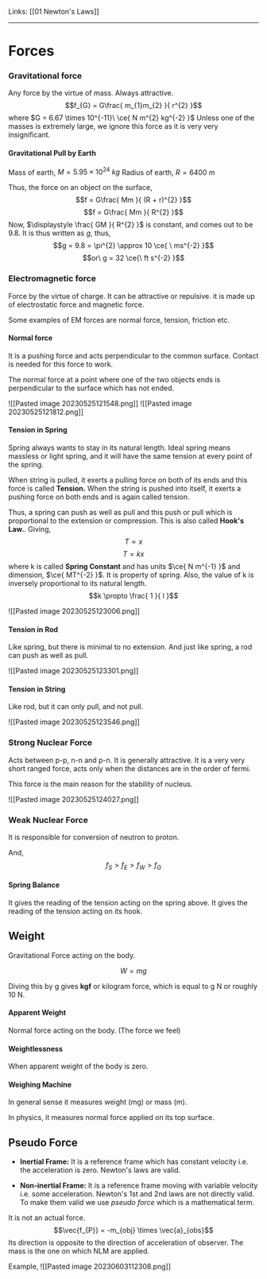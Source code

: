 Links: [[01 Newton's Laws]]
___
# Forces
### Gravitational force
 Any force by the virtue of mass. Always attractive. 
$$f_{G} = G\frac{ m_{1}m_{2} }{ r^{2} }$$
where $G = 6.67 \times 10^{-11}\ \ce{ N m^{2} kg^{-2} }$
Unless one of the masses is extremely large, we ignore this force as it is very very insignificant.  

#### Gravitational Pull by Earth
Mass of earth, $M = 5.95 \times 10^{24}\ kg$
Radius of earth, $R = 6400\ m$

Thus, the force on an object on the surface,
$$f = G\frac{ Mm }{ (R + r)^{2} }$$
$$f = G\frac{ Mm }{ R^{2} }$$
Now, $\displaystyle \frac{ GM }{ R^{2} }$ is constant, and comes out to be $9.8$. It is thus written as $g$, thus,
$$g = 9.8 = \pi^{2} \approx 10 \ce{ \ ms^{-2} }$$
$$or\ g = 32 \ce{\ ft s^{-2} }$$

### Electromagnetic force
Force by the virtue of charge.  It can be attractive or repulsive. 
it is made up of electrostatic force and magnetic force. 

Some examples of EM forces are normal force, tension, friction etc.

#### Normal force
It is a pushing force and acts perpendicular to the common surface. Contact is needed for this force to work. 

The normal force at a point where one of the two objects ends is perpendicular to the surface which has not ended. 

![[Pasted image 20230525121548.png]]
![[Pasted image 20230525121812.png]]

#### Tension in Spring
Spring always wants to stay in its natural length. Ideal spring means massless or light spring, and it will have the same tension at every point of the spring. 

When string is pulled, it exerts a pulling force on both of its ends and this force is called **Tension.**
When the string is pushed into itself, it exerts a pushing force on both ends and is again called tension. 

Thus, a spring can push as well as pull and this push or pull which is proportional to the extension or compression. This is also called **Hook's Law.**. Giving,
$$T \propto x$$
$$T = kx$$
where k is called **Spring Constant** and has units $\ce{ N m^{-1} }$ and dimension, $\ce{ MT^{-2} }$. It is property of spring. 
Also, the value of k is inversely proportional to its natural length. 
$$k \propto \frac{ 1 }{ l }$$

![[Pasted image 20230525123006.png]]

#### Tension in Rod
Like spring, but there is minimal to no extension. And just like spring, a rod can push as well as pull. 

![[Pasted image 20230525123301.png]]

#### Tension in String
Like rod, but it can only pull, and not pull. 

![[Pasted image 20230525123546.png]]

### Strong Nuclear Force
Acts between p-p, n-n and p-n. It is generally attractive. It is a very very short ranged force, acts only when the distances are in the order of fermi. 

This force is the main reason for the stability of nucleus. 

![[Pasted image 20230525124027.png]]

### Weak Nuclear Force
It is responsible for conversion of neutron to proton. 

And,
$$f_{S} > f_{E} > f_{W} > f_{G}$$



#### Spring Balance
It gives the reading of the tension acting on the spring above. 
It gives the reading of the tension acting on its hook. 

## Weight
Gravitational Force acting on the body. 

$$W = mg$$

Diving this by g gives **kgf** or kilogram force, which is equal to g N or roughly 10 N. 

#### Apparent Weight
Normal force acting on the body. (The force we feel)

#### Weightlessness
When apparent weight of the body is zero. 

#### Weighing Machine
In general sense it measures weight (mg) or mass (m). 

In physics, it measures normal force applied on its top surface.     

## Pseudo Force
- **Inertial Frame:** It is a reference frame which has constant velocity i.e. the acceleration is zero. Newton's laws are valid.

- **Non-inertial Frame:** It is a reference frame moving with variable velocity i.e. some acceleration. Newton's 1st and 2nd laws are not directly valid. To make them valid we use *pseudo force* which is a mathematical term. 

It is not an actual force. 
$$\vec{f_{P}} = -m_{obj} \times \vec{a}_{obs}$$
Its direction is opposite to the direction of acceleration of observer. The mass is  the one on which NLM are applied. 

Example,
![[Pasted image 20230603112308.png]]
